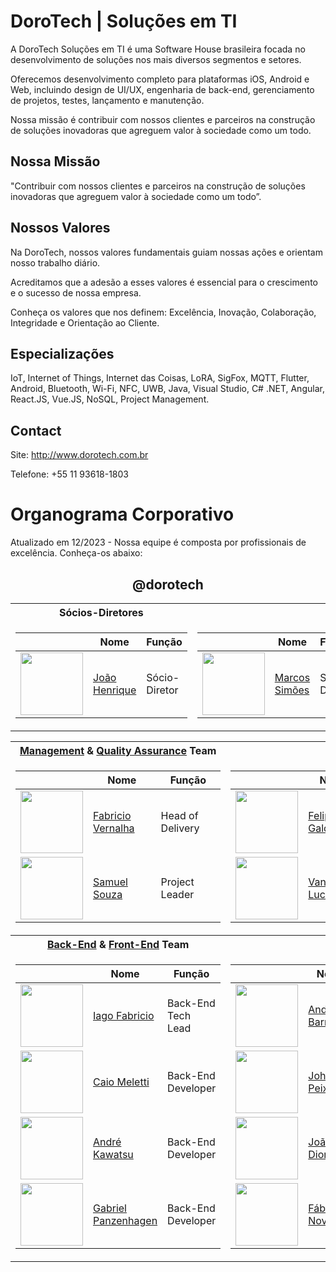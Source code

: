 # DoroTech | Soluções em TI

A DoroTech Soluções em TI é uma Software House brasileira focada no desenvolvimento de soluções nos mais diversos segmentos e setores.

Oferecemos desenvolvimento completo para plataformas iOS, Android e Web, incluindo design de UI/UX, engenharia de back-end, gerenciamento de projetos, testes, lançamento e manutenção.

Nossa missão é contribuir com nossos clientes e parceiros na construção de soluções inovadoras que agreguem valor à sociedade como um todo.

## Nossa Missão

"Contribuir com nossos clientes e parceiros na construção de soluções inovadoras que agreguem valor à sociedade como um todo”.

## Nossos Valores

Na DoroTech, nossos valores fundamentais guiam nossas ações e orientam nosso trabalho diário. 

Acreditamos que a adesão a esses valores é essencial para o crescimento e o sucesso de nossa empresa.

Conheça os valores que nos definem: Excelência, Inovação, Colaboração, Integridade e Orientação ao Cliente.

## Especializações

IoT, Internet of Things, Internet das Coisas, LoRA, SigFox, MQTT, Flutter, Android, Bluetooth, Wi-Fi, NFC, UWB, Java, Visual Studio, C# .NET, Angular, React.JS, Vue.JS, NoSQL, Project Management.

## Contact

Site: http://www.dorotech.com.br

Telefone: +55 11 93618-1803

# Organograma Corporativo

Atualizado em 12/2023 - Nossa equipe é composta por profissionais de excelência. Conheça-os abaixo:

<div align="center">
	
## @dorotech

<table>
<tr>
	<th>
		Sócios-Diretores
	</th>
	<th></th>	
</tr>
  
<td>

| | Nome | Função |
| -------------- | ------------- | ------------- |
| <img src="https://avatars.githubusercontent.com/u/83249287?v=4" width="100"> | [João Henrique](https://github.com/Engjhony) |  Sócio-Diretor |
</td>

<td>

| | Nome | Função |
| -------------- | ------------- | ------------- |
| <img src="https://avatars.githubusercontent.com/u/26862420?v=4" width="100"> | [Marcos Simões](https://github.com/marcospsimoes) |  Sócio-Diretor |

</td>

<table>
<tr>
	<th>
		<a href="https://github.com/orgs/dorotech/teams/manager-team"> Management</a> & <a href="https://github.com/orgs/dorotech/teams/qa-team">Quality Assurance</a> Team		
	</th>
	<th></th>
</tr>
  
<td>

| | Nome | Função |
| -------------- | ------------- | ------------- |
| <img src="https://avatars.githubusercontent.com/u/134449800?v=4" width="100"> | [Fabricio Vernalha](https://github.com/fvernalha) |  Head of Delivery |
| <img src="https://avatars.githubusercontent.com/u/97134130?v=4" width="100"> | [Samuel Souza](https://github.com/samuelwesleysouza) |  Project Leader |

</td>

<td>

| | Nome | Função |
| -------------- | ------------- | ------------- |
| <img src="https://avatars.githubusercontent.com/u/109047138?v=4" width="100"> | [Felipe Galdino](https://github.com/felipegaldino21) |  Analista QA |
| <img src="https://avatars.githubusercontent.com/u/87663503?v=4" width="100"> | [Vanessa Luciano](https://github.com/vanessaluciaano) |  Analista QA |

</td>

<tr>
	<th>
		<a href="https://github.com/orgs/dorotech/teams/back-end-team"> Back-End</a> & <a href="https://github.com/orgs/dorotech/teams/front-end-team">Front-End</a> Team		
	</th>
	<th></th>	
</tr>
  
<td>

| | Nome | Função |
| -------------- | ------------- | ------------- |
| <img src="https://encrypted-tbn0.gstatic.com/images?q=tbn:ANd9GcQMKrxYVBR3UihBPzJ3_XPmko3y3d4xzziVG4dMr33jV3C2dGkR3M3VSV89hTZwQCyQukI&usqp=CAU" width="100"> | [Iago Fabricio](https://github.com/iagofabricio) |  Back-End Tech Lead |
| <img src="https://avatars.githubusercontent.com/u/49731519?v=4" width="100"> | [Caio Meletti](https://github.com/caiomeletti) |  Back-End Developer |
| <img src="https://media.licdn.com/dms/image/C4D03AQEzFfqF1AmCSw/profile-displayphoto-shrink_800_800/0/1610230993863?e=2147483647&v=beta&t=A_ePkftirzufnh1PGyjA0IXcPIIViyXvXzWP5T_FHNM" width="100"> | [André Kawatsu](https://github.com/andredorotech) |  Back-End Developer |
| <img src="https://avatars.githubusercontent.com/u/75646575?v=4" width="100"> | [Gabriel Panzenhagen](https://github.com/gabriel-panz) |  Back-End Developer |

</td>

<td>

| | Nome | Função |
| -------------- | ------------- | ------------- |
| <img src="https://avatars.githubusercontent.com/u/12089780?v=4" width="100"> | [Anderson Barros](https://github.com/anderson-tec12) |  Front-End Tech Lead |
| <img src="https://avatars.githubusercontent.com/u/52277432?v=4" width="100"> | [Johnny Peixoto](https://github.com/johnnypeixoto) |  Front-End Developer |
| <img src="https://avatars.githubusercontent.com/u/46010192?v=4" width="100"> | [João Dionísio](https://github.com/JBDionisio) |  Mobile App Developer |
| <img src="https://avatars.githubusercontent.com/u/30811155?v=4" width="100"> | [Fábio Novais](https://github.com/fabionovais) |  Analista DevOps |

</td>

</table>
</div>


